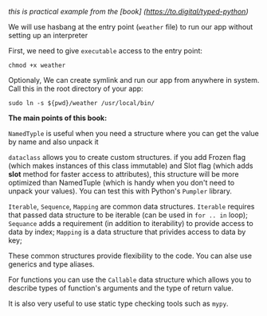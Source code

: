 _this is practical example from the [book] (https://to.digital/typed-python)_

We will use hasbang at the entry point (`weather` file) to run our app without setting up an interpreter

First, we need to give `executable` access to the entry point:
```
chmod +x weather
```

Optionaly, We can create symlink and run our app from anywhere in system.
Call this in the root directory of your app:
```
sudo ln -s ${pwd}/weather /usr/local/bin/
```

**The main points of this book:**

`NamedTyple` is useful when you need a structure where you can get the value by name and also unpack it

`dataclass` allows you to create custom structures. if you add Frozen flag (which makes instances of this class immutable) and Slot flag (which adds __slot__ method for faster access to attributes), this structure will be more optimized than NamedTuple (which is handy when you don't need to unpack your values). You can test this with Python's `Pumpler` library.

`Iterable`, `Sequence`, `Mapping` are common data structures.
`Iterable` requires that passed data structure to be iterable (can be used in `for .. in` loop);
`Sequance` adds a requirement (in addition to iterability) to provide access to data by index;
`Mapping` is a data structure that privides access to data by key;

These common structures provide flexibility to the code. You can alse use generics and type aliases.

For functions you can use the `Callable` data structure which allows you to describe types of function's arguments and the type of return value.

It is also very useful to use static type checking tools such as `mypy`.